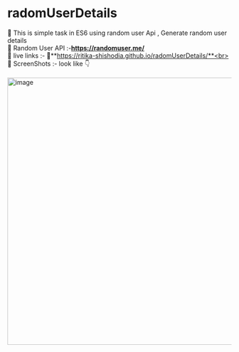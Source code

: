 # radomUserDetails
📌 This is simple task in ES6 using random user Api , Generate random user details <br>
📌 Random User API :-**https://randomuser.me/** <br>
📌 live links :- 📎**https://ritika-shishodia.github.io/radomUserDetails/**<br>
📌 ScreenShots :- look like 👇 <br><br><img width="600" alt="image" src="https://user-images.githubusercontent.com/122371758/213233328-ccf82013-ac56-432d-b28e-35e7f1489244.png">

